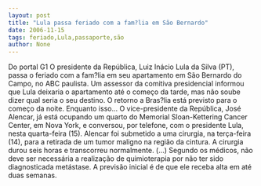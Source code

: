 ```yaml
---
layout: post
title: "Lula passa feriado com a fam?lia em São Bernardo"
date: 2006-11-15
tags: feriado,Lula,passaporte,são
author: None
---
```

Do portal G1
O presidente da República, Luiz Inácio Lula da Silva (PT), passa o feriado com a fam?lia em seu apartamento em São Bernardo do Campo, no ABC paulista.
Um assessor da comitiva presidencial informou que Lula deixaria o apartamento até o começo da tarde, mas não soube dizer qual seria o seu destino. O retorno a Bras?lia está previsto para o começo da noite.
Enquanto isso...
O vice-presidente da República, José Alencar, já está ocupando um quarto do Memorial Sloan-Kettering Cancer Center, em Nova York, e conversou, por telefone, com o presidente Lula, nesta quarta-feira (15). Alencar foi submetido a uma cirurgia, na terça-feira (14), para a retirada de um tumor maligno na região da cintura. A cirurgia durou seis horas e transcorreu normalmente. (...) Segundo os médicos, não deve ser necessária a realização de quimioterapia por não ter sido diagnosticada metástase. A previsão inicial é de que ele receba alta em até duas semanas. 